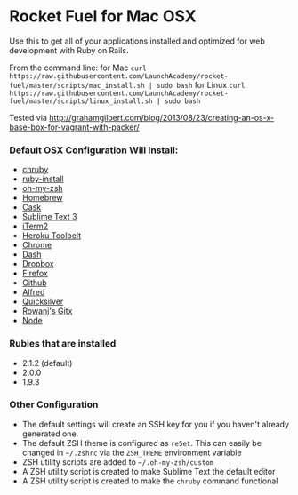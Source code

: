 # Rocket Fuel for Mac OSX

Use this to get all of your applications installed and optimized for web development with Ruby on Rails.

From the command line:
for Mac `curl https://raw.githubusercontent.com/LaunchAcademy/rocket-fuel/master/scripts/mac_install.sh | sudo bash`
for Linux `curl https://raw.githubusercontent.com/LaunchAcademy/rocket-fuel/master/scripts/linux_install.sh | sudo bash`

Tested via http://grahamgilbert.com/blog/2013/08/23/creating-an-os-x-base-box-for-vagrant-with-packer/


### Default OSX Configuration Will Install:

* [chruby](https://github.com/postmodern/chruby)
* [ruby-install](https://github.com/postmodern/ruby-install)
* [oh-my-zsh](http://ohmyz.sh/)
* [Homebrew](http://brew.sh/)
* [Cask](http://caskroom.io/)
* [Sublime Text 3](http://www.sublimetext.com/3)
* [iTerm2](http://www.iterm2.com/#/section/home)
* [Heroku Toolbelt](https://toolbelt.heroku.com/)
* [Chrome](https://www.google.com/intl/en-US/chrome/browser/)
* [Dash](http://kapeli.com/dash)
* [Dropbox](https://www.dropbox.com/)
* [Firefox](http://www.mozilla.org/en-US/firefox/new/)
* [Github](https://mac.github.com/)
* [Alfred](http://www.alfredapp.com/)
* [Quicksilver](http://qsapp.com/)
* [Rowanj's Gitx](http://rowanj.github.io/gitx/)
* [Node](http://nodejs.org/)

### Rubies that are installed

* 2.1.2 (default)
* 2.0.0
* 1.9.3

### Other Configuration

* The default settings will create an SSH key for you if you haven't already generated one.
* The default ZSH theme is configured as `re5et`. This can easily be changed in `~/.zshrc` via the `ZSH_THEME` environment variable
* ZSH utility scripts are added to `~/.oh-my-zsh/custom`
* A ZSH utility script is created to make Sublime Text the default editor
* A ZSH utility script is created to make the `chruby` command functional
